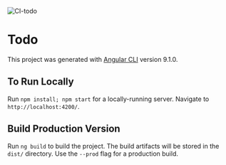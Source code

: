 ![CI-todo](https://github.com/KevinJMC/AngularToDo/workflows/CI-todo/badge.svg)

# Todo

This project was generated with [Angular CLI](https://github.com/angular/angular-cli) version 9.1.0.

## To Run Locally

Run `npm install; npm start` for a locally-running server. Navigate to `http://localhost:4200/`.

## Build Production Version

Run `ng build` to build the project. The build artifacts will be stored in the `dist/` directory. Use the `--prod` flag for a production build.
